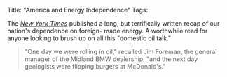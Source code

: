 Title: "America and Energy Independence"
Tags:

The _[New York Times](http://www.nytimes.com/2012/03/23/business/energy-environment/inching-toward-energy-independence-in-america.html)_ published a
long, but terrifically written recap of our nation's dependence on foreign-
made energy. A worthwhile read for anyone looking to brush
up on all this "domestic oil talk."

> "One day we were rolling in oil," recalled Jim Foreman, the general manager
of the Midland BMW dealership, "and the next day geologists were flipping
burgers at McDonald's."
